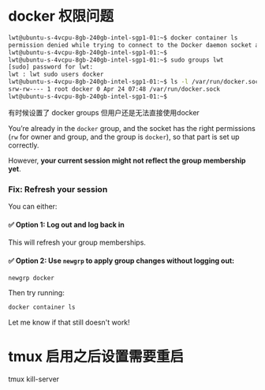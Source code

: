 

# docker 权限问题

```bash
lwt@ubuntu-s-4vcpu-8gb-240gb-intel-sgp1-01:~$ docker container ls
permission denied while trying to connect to the Docker daemon socket at unix:///var/run/docker.sock: Get "http://%2Fvar%2Frun%2Fdocker.sock/v1.49/containers/json": dial unix /var/run/docker.sock: connect: permission denied
lwt@ubuntu-s-4vcpu-8gb-240gb-intel-sgp1-01:~$
lwt@ubuntu-s-4vcpu-8gb-240gb-intel-sgp1-01:~$ sudo groups lwt
[sudo] password for lwt:
lwt : lwt sudo users docker
lwt@ubuntu-s-4vcpu-8gb-240gb-intel-sgp1-01:~$ ls -l /var/run/docker.sock
srw-rw---- 1 root docker 0 Apr 24 07:48 /var/run/docker.sock
lwt@ubuntu-s-4vcpu-8gb-240gb-intel-sgp1-01:~$
```


有时候设置了 docker groups 但用户还是无法直接使用docker 

You’re already in the `docker` group, and the socket has the right permissions (`rw` for owner and group, and the group is `docker`), so that part is set up correctly.

However, **your current session might not reflect the group membership yet**.

### Fix: Refresh your session
You can either:

#### ✅ Option 1: Log out and log back in
This will refresh your group memberships.

#### ✅ Option 2: Use `newgrp` to apply group changes without logging out:
```bash
newgrp docker
```
Then try running:
```bash
docker container ls
```

Let me know if that still doesn't work!



# tmux 启用之后设置需要重启

tmux kill-server


